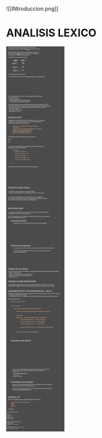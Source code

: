 ![[INtroduccion.png]]


# ANALISIS LEXICO
![alt text](https://github.com/JonathanAriass/teoria/blob/main/Excalidraw/Lexico.svg?raw=true)
